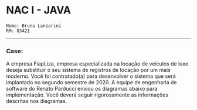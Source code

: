 # NAC I - JAVA

```
Nome: Bruna Lanzarini
RM: 83421 
```
-------------------

### Case: 
A empresa FiapLiza, empresa especializada na locação de veículos de luxo deseja substituir o seu sistema de
registros de locação por um mais moderno. Você foi contratado(a) para desenvolver o sistema que será
implantado no segundo semestre de 2020. A equipe de engenharia de software do Renato Parducci enviou
os diagramas abaixo para implementação. Você deverá seguir rigorosamente as informações descritas nos
diagramas.
